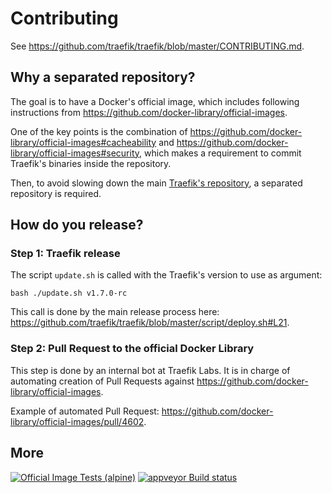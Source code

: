 # Contributing

See <https://github.com/traefik/traefik/blob/master/CONTRIBUTING.md>.

## Why a separated repository?

The goal is to have a Docker's official image,
which includes following instructions from
<https://github.com/docker-library/official-images>.

One of the key points is the combination of
<https://github.com/docker-library/official-images#cacheability>
and <https://github.com/docker-library/official-images#security>,
which makes a requirement to commit Traefik's binaries inside the repository.

Then, to avoid slowing down the main
[Traefik's repository](https://github.com/traefik/traefik),
 a separated repository is required.

## How do you release?

### Step 1: Traefik release

The script `update.sh` is called with the Traefik's version to use
as argument:

```shell
bash ./update.sh v1.7.0-rc
```

This call is done by the main release process here:
<https://github.com/traefik/traefik/blob/master/script/deploy.sh#L21>.

### Step 2: Pull Request to the official Docker Library

This step is done by an internal bot at Traefik Labs.
It is in charge of automating creation of Pull Requests against <https://github.com/docker-library/official-images>.

Example of automated Pull Request: <https://github.com/docker-library/official-images/pull/4602>.

## More

[![Official Image Tests (alpine)](https://travis-ci.com/traefik/traefik-library-image.svg?branch=master)](https://travis-ci.com/traefik/traefik-library-image)
[![appveyor Build status](https://ci.appveyor.com/api/projects/status/ahndudkeca1g7qf8/branch/master?svg=true)](https://ci.appveyor.com/project/traefiker/traefik-library-image/branch/master)
